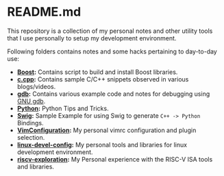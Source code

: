 # README.md

This repository is a collection of my personal notes and other utility tools that I use personally to setup my development environment.

Following folders contains notes and some hacks pertaining to day-to-day use:

* **[Boost](Boost):** Contains script to build and install Boost libraries.
* **[c.cpp](c.cpp):** Contains sample C/C++ snippets observed in various blogs/videos.
* **[gdb](gdb):** Contains various example code and notes for debugging using [GNU gdb](https://www.gnu.org/software/gdb/).
* **[Python](Python):** Python Tips and Tricks.
* **[Swig](Swig):** Sample Example for using Swig to generate `C++ -> Python` Bindings.
* **[VimConfiguration](VimConfiguration):** My personal vimrc configuration and plugin selection.
* **[linux-devel-config](linux-devel-config):** My personal tools and libraries for linux development environment.
* **[riscv-exploration](riscv-exploration):** My Personal experience with the RISC-V ISA tools and libraries.
